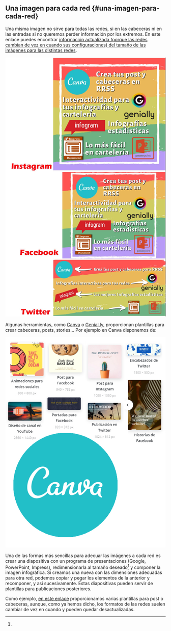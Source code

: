 ## Una imagen para cada red {#una-imagen-para-cada-red}

Una misma imagen no sirve para todas las redes, si en las cabeceras ni en las entradas si no queremos perder información por los extremos. En este enlace puedes encontrar [información actualizada (porque las redes cambian de vez en cuando sus configuraciones) del tamaño de las imágenes para las distintas redes](https://www.google.com/url?q=https://postcron.com/es/blog/medidas-tamanos-dimensiones-de-portada-redes-sociales/&sa=D&ust=1580812168778000).

![](images/image4.jpg)

Algunas herramientas, como [Canva](https://www.google.com/url?q=https://www.canva.com/&sa=D&ust=1580812168779000) o [Genial.ly](https://www.google.com/url?q=https://www.genial.ly/es&sa=D&ust=1580812168779000), proporcionan plantillas para crear cabeceras, posts, stories… Por ejemplo en Canva disponemos de:

![](images/image5.jpg)

Una de las formas más sencillas para adecuar las imágenes a cada red es crear una diapositiva con un programa de presentaciones (Google, PowerPoint, Impress), redimensionarla al tamaño deseado[^3] y componer la imagen infográfica. Si creamos una nueva con las dimensiones adecuadas para otra red, podemos copiar y pegar los elementos de la anterior y recomponer, y así sucesivamente. Estas diapositivas pueden servir de plantillas para publicaciones posteriores.

Como ejemplo, [en este enlace](https://www.google.com/url?q=http://wp.catedu.es/cmeducativo/una-imagen-para-cada-red/&sa=D&ust=1580812168780000) proporcionamos varias plantillas para post o cabeceras, aunque, como ya hemos dicho, los formatos de las redes suelen cambiar de vez en cuando y pueden quedar desactualizadas.

[^3]: